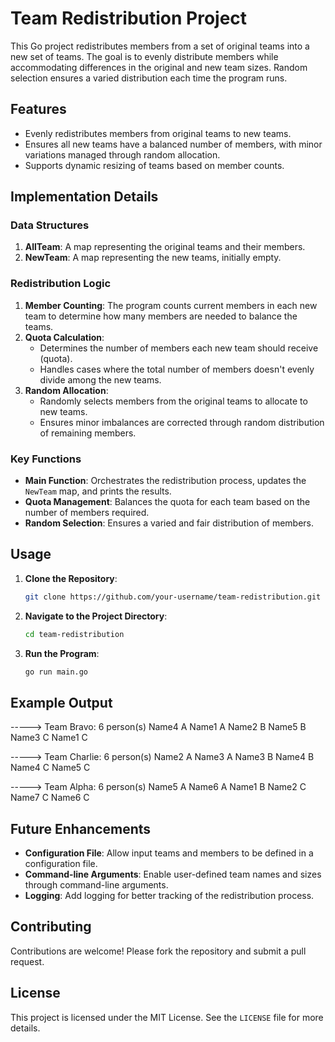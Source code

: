 # Team Redistribution Project

This Go project redistributes members from a set of original teams into a new set of teams. The goal is to evenly distribute members while accommodating differences in the original and new team sizes. Random selection ensures a varied distribution each time the program runs.

## Features

- Evenly redistributes members from original teams to new teams.
- Ensures all new teams have a balanced number of members, with minor variations managed through random allocation.
- Supports dynamic resizing of teams based on member counts.

## Implementation Details

### Data Structures

1. **AllTeam**: A map representing the original teams and their members.
2. **NewTeam**: A map representing the new teams, initially empty.

### Redistribution Logic

1. **Member Counting**: The program counts current members in each new team to determine how many members are needed to balance the teams.
2. **Quota Calculation**:
   - Determines the number of members each new team should receive (quota).
   - Handles cases where the total number of members doesn't evenly divide among the new teams.
3. **Random Allocation**:
   - Randomly selects members from the original teams to allocate to new teams.
   - Ensures minor imbalances are corrected through random distribution of remaining members.

### Key Functions

- **Main Function**: Orchestrates the redistribution process, updates the `NewTeam` map, and prints the results.
- **Quota Management**: Balances the quota for each team based on the number of members required.
- **Random Selection**: Ensures a varied and fair distribution of members.

## Usage

1. **Clone the Repository**:
   ```sh
   git clone https://github.com/your-username/team-redistribution.git
   ```
2. **Navigate to the Project Directory**:
   ```sh
   cd team-redistribution
   ```
3. **Run the Program**:
   ```sh
   go run main.go
   ```

## Example Output

-----> Team Bravo: 6 person(s)
Name4 A
Name1 A
Name2 B
Name5 B
Name3 C
Name1 C

-----> Team Charlie: 6 person(s)
Name2 A
Name3 A
Name3 B
Name4 B
Name4 C
Name5 C

-----> Team Alpha: 6 person(s)
Name5 A
Name6 A
Name1 B
Name2 C
Name7 C
Name6 C

## Future Enhancements

- **Configuration File**: Allow input teams and members to be defined in a configuration file.
- **Command-line Arguments**: Enable user-defined team names and sizes through command-line arguments.
- **Logging**: Add logging for better tracking of the redistribution process.

## Contributing

Contributions are welcome! Please fork the repository and submit a pull request.

## License

This project is licensed under the MIT License. See the `LICENSE` file for more details.
